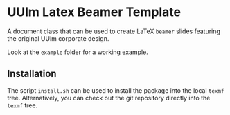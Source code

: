 UUlm Latex Beamer Template
==========================

A document class that can be used to create LaTeX `beamer` slides featuring the original UUlm corporate design.

Look at the `example` folder for a working example.


Installation
------------

The script `install.sh` can be used to install the package into the local `texmf` tree. Alternatively, you can check out the git repository directly into the `texmf` tree.
